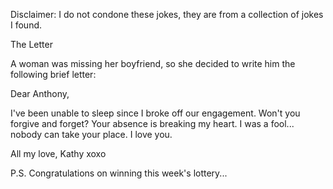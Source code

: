 Disclaimer: I do not condone these jokes, they are from a collection of jokes I found.

The Letter

A woman was missing her boyfriend, so she decided to write him the following brief letter:

Dear Anthony,

I've been unable to sleep since I broke off our engagement. Won't you forgive and forget? Your absence is breaking my heart. I was a fool... nobody can take your place. I love you.

All my love,
Kathy
xoxo

P.S. Congratulations on winning this week's lottery...

